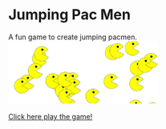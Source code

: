 # Jumping Pac Men
A fun game to create jumping pacmen. 
<img src="pacmen.png" width='300'/>

<a href="https://raman-prakash.github.io/jumping-pacmen/">Click here play the game!<a/>

